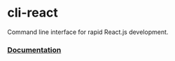 # cli-react
Command line interface for rapid React.js development.

### [Documentation](https://github.com/ongw20/cli-react/tree/master/packages/cli-react#readme)
